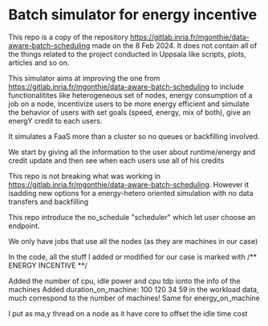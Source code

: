 # Batch simulator for energy incentive

This repo is a copy of the repository https://gitlab.inria.fr/mgonthie/data-aware-batch-scheduling made on the 8 Feb 2024.
It does not contain all of the things related to the project conducted in Uppsala like scripts, plots, articles and so on.

This simulator aims at improving the one from https://gitlab.inria.fr/mgonthie/data-aware-batch-scheduling to include functionalitites like heterogeneous set of nodes, energy consumption of a job on a node, incentivize users to be more energy efficient and simulate the behavior of users with set goals (speed, energy, mix of both), give an energY credit to each users.

It simulates a FaaS more than a cluster so no queues or backfilling involved.

We start by giving all the information to the user about runtime/energy and credit update and then see when each users use all of his credits

This repo is not breaking what was working in https://gitlab.inria.fr/mgonthie/data-aware-batch-scheduling.
However it isadding new options for a energy-hetero oriented simulation with no data transfers and backfilling

This repo introduce the no_schedule "scheduler" which let user choose an endpoint.

We only have jobs that use all the nodes (as they are machines in our case)

In the code, all the stuff I added or modified for our case is marked with /** ENERGY INCENTIVE **/

Added the number of cpu, idle power and cpu tdp ionto the info of the machines
Added duration_on_machine: 100 120 34 59  in the workload data, much correspond to the number of machines!
Same for energy_on_machine

I put as ma,y thread on a node as it have core to offset the idle time cost
